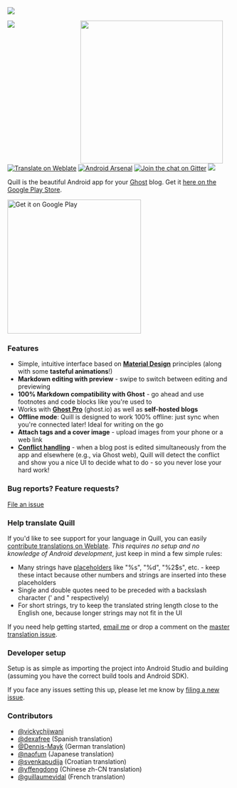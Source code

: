 [![](https://dl.dropboxusercontent.com/u/3037831/quill-github/feature-graphic.png)][playstore]

<img src="screenshots/demo.gif" width="320" align="right" hspace="20">

[![](https://img.shields.io/circleci/project/vickychijwani/quill.svg)](https://circleci.com/gh/vickychijwani/quill)
[![Translate on Weblate](https://hosted.weblate.org/widgets/quill/en/shields-badge.svg)](https://hosted.weblate.org/engage/quill/en/?utm_source=widget)
[![Android Arsenal](https://img.shields.io/badge/Android%20Arsenal-Quill-green.svg?style=true)](https://android-arsenal.com/details/3/3729)
[![Join the chat on Gitter](https://badges.gitter.im/vickychijwani/quill.svg)](https://gitter.im/vickychijwani/quill?utm_source=badge&utm_medium=badge&utm_campaign=pr-badge&utm_content=badge)
![](https://img.shields.io/github/tag/vickychijwani/quill.svg)

Quill is the beautiful Android app for your [Ghost](https://ghost.org) blog. Get it [here on the Google Play Store][playstore].

<a href='https://play.google.com/store/apps/details?id=me.vickychijwani.spectre&utm_source=global_co&utm_medium=prtnr&utm_content=Mar2515&utm_campaign=PartBadge&pcampaignid=MKT-Other-global-all-co-prtnr-py-PartBadge-Mar2515-1'><img alt='Get it on Google Play' src='https://play.google.com/intl/en_us/badges/images/generic/en_badge_web_generic.png' width='300px'/></a>

### Features

- Simple, intuitive interface based on **[Material Design](https://material.google.com/)** principles (along with some **tasteful animations**!)
- **Markdown editing with preview** - swipe to switch between editing and previewing
- **100% Markdown compatibility with Ghost** - go ahead and use footnotes and code blocks like you're used to
- Works with **[Ghost Pro](https://ghost.org/pricing/)** (ghost.io) as well as **self-hosted blogs**
- **Offline mode**: Quill is designed to work 100% offline: just sync when you're connected later! Ideal for writing on the go
- **Attach tags and a cover image** - upload images from your phone or a web link
- **[Conflict handling][conflict-ui]** - when a blog post is edited simultaneously from the app and elsewhere (e.g., via Ghost web), Quill will detect the conflict and show you a nice UI to decide what to do - so you never lose your hard work!

### Bug reports? Feature requests?

[File an issue](/CONTRIBUTING.md)

### Help translate Quill

If you'd like to see support for your language in Quill, you can easily [contribute translations on Weblate][weblate]. _This requires no setup and no knowledge of Android development_, just keep in mind a few simple rules:

- Many strings have [placeholders](http://envyandroid.com/android-string-xml-resource-formatting/) like "%s", "%d", "%2$s", etc. - keep these intact because other numbers and strings are inserted into these placeholders
- Single and double quotes need to be preceded with a backslash character (\' and \" respectively)
- For short strings, try to keep the translated string length close to the English one, because longer strings may not fit in the UI

If you need help getting started, [email me](mailto:vickychijwani@gmail.com) or drop a comment on the [master translation issue](https://github.com/vickychijwani/quill/issues/26).

### Developer setup

Setup is as simple as importing the project into Android Studio and building (assuming you have the correct build tools and Android SDK).

If you face any issues setting this up, please let me know by [filing a new issue](/issues/new).

### Contributors

- [@vickychijwani](https://github.com/vickychijwani)
- [@dexafree](https://github.com/dexafree) (Spanish translation)
- [@Dennis-Mayk](https://github.com/Dennis-Mayk) (German translation)
- [@naofum](https://github.com/naofum) (Japanese translation)
- [@svenkapudija](https://github.com/svenkapudija) (Croatian translation)
- [@yffengdong](https://hosted.weblate.org/user/yffengdong/) (Chinese zh-CN translation)
- [@guillaumevidal](https://github.com/guillaumevidal) (French translation)


[playstore]: https://play.google.com/store/apps/details?id=me.vickychijwani.spectre
[weblate]: https://hosted.weblate.org/engage/quill/en/
[conflict-ui]: https://github.com/vickychijwani/quill/issues/144#issuecomment-264991612
